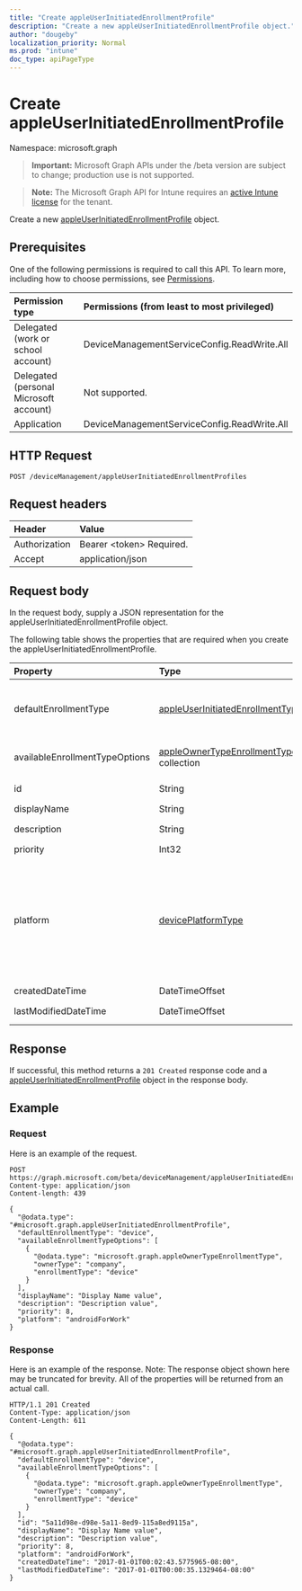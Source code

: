 ```yaml
---
title: "Create appleUserInitiatedEnrollmentProfile"
description: "Create a new appleUserInitiatedEnrollmentProfile object."
author: "dougeby"
localization_priority: Normal
ms.prod: "intune"
doc_type: apiPageType
---
```


# Create appleUserInitiatedEnrollmentProfile

Namespace: microsoft.graph

> **Important:** Microsoft Graph APIs under the /beta version are subject to change; production use is not supported.

> **Note:** The Microsoft Graph API for Intune requires an [active Intune license](https://go.microsoft.com/fwlink/?linkid=839381) for the tenant.

Create a new [appleUserInitiatedEnrollmentProfile](../resources/intune-enrollment-appleuserinitiatedenrollmentprofile.md) object.

## Prerequisites
One of the following permissions is required to call this API. To learn more, including how to choose permissions, see [Permissions](/graph/permissions-reference).

|Permission type|Permissions (from least to most privileged)|
|:---|:---|
|Delegated (work or school account)|DeviceManagementServiceConfig.ReadWrite.All|
|Delegated (personal Microsoft account)|Not supported.|
|Application|DeviceManagementServiceConfig.ReadWrite.All|

## HTTP Request
<!-- {
  "blockType": "ignored"
}
-->
``` http
POST /deviceManagement/appleUserInitiatedEnrollmentProfiles
```

## Request headers
|Header|Value|
|:---|:---|
|Authorization|Bearer &lt;token&gt; Required.|
|Accept|application/json|

## Request body
In the request body, supply a JSON representation for the appleUserInitiatedEnrollmentProfile object.

The following table shows the properties that are required when you create the appleUserInitiatedEnrollmentProfile.

|Property|Type|Description|
|:---|:---|:---|
|defaultEnrollmentType|[appleUserInitiatedEnrollmentType](../resources/intune-enrollment-appleuserinitiatedenrollmenttype.md)|The default profile enrollment type. Possible values are: `unknown`, `device`, `user`.|
|availableEnrollmentTypeOptions|[appleOwnerTypeEnrollmentType](../resources/intune-enrollment-appleownertypeenrollmenttype.md) collection|List of available enrollment type options|
|id|String|The GUID for the object|
|displayName|String|Name of the profile|
|description|String|Description of the profile|
|priority|Int32|Priority, 0 is highest|
|platform|[devicePlatformType](../resources/intune-enrollment-deviceplatformtype.md)|The platform of the Device. Possible values are: `android`, `androidForWork`, `iOS`, `macOS`, `windowsPhone81`, `windows81AndLater`, `windows10AndLater`, `androidWorkProfile`, `unknown`, `androidAOSP`.|
|createdDateTime|DateTimeOffset|Profile creation time|
|lastModifiedDateTime|DateTimeOffset|Profile last modified time|



## Response
If successful, this method returns a `201 Created` response code and a [appleUserInitiatedEnrollmentProfile](../resources/intune-enrollment-appleuserinitiatedenrollmentprofile.md) object in the response body.

## Example

### Request
Here is an example of the request.
``` http
POST https://graph.microsoft.com/beta/deviceManagement/appleUserInitiatedEnrollmentProfiles
Content-type: application/json
Content-length: 439

{
  "@odata.type": "#microsoft.graph.appleUserInitiatedEnrollmentProfile",
  "defaultEnrollmentType": "device",
  "availableEnrollmentTypeOptions": [
    {
      "@odata.type": "microsoft.graph.appleOwnerTypeEnrollmentType",
      "ownerType": "company",
      "enrollmentType": "device"
    }
  ],
  "displayName": "Display Name value",
  "description": "Description value",
  "priority": 8,
  "platform": "androidForWork"
}
```

### Response
Here is an example of the response. Note: The response object shown here may be truncated for brevity. All of the properties will be returned from an actual call.
``` http
HTTP/1.1 201 Created
Content-Type: application/json
Content-Length: 611

{
  "@odata.type": "#microsoft.graph.appleUserInitiatedEnrollmentProfile",
  "defaultEnrollmentType": "device",
  "availableEnrollmentTypeOptions": [
    {
      "@odata.type": "microsoft.graph.appleOwnerTypeEnrollmentType",
      "ownerType": "company",
      "enrollmentType": "device"
    }
  ],
  "id": "5a11d98e-d98e-5a11-8ed9-115a8ed9115a",
  "displayName": "Display Name value",
  "description": "Description value",
  "priority": 8,
  "platform": "androidForWork",
  "createdDateTime": "2017-01-01T00:02:43.5775965-08:00",
  "lastModifiedDateTime": "2017-01-01T00:00:35.1329464-08:00"
}
```




